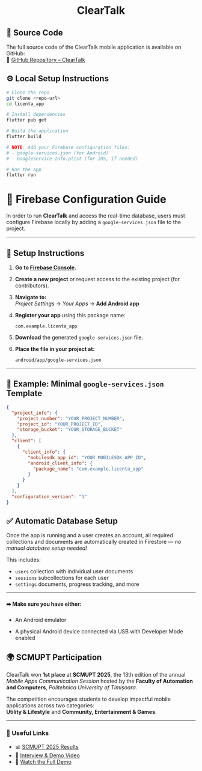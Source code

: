 <h1 align="center">ClearTalk</h1>

## 📂 Source Code

The full source code of the ClearTalk mobile application is available on GitHub:  
🔗 [GitHub Repository – ClearTalk](https://github.com/BettinaGotiu/licenta_app)

## ⚙️ Local Setup Instructions

```bash
# Clone the repo
git clone <repo-url>
cd licenta_app

# Install dependencies
flutter pub get

# Build the application
flutter build

# NOTE: Add your Firebase configuration files:
# - google-services.json (for Android)
# - GoogleService-Info.plist (for iOS, if needed)

# Run the app
flutter run
```
# 🔑 Firebase Configuration Guide

In order to run **ClearTalk** and access the real-time database, users must configure Firebase locally by adding a `google-services.json` file to the project.

---

## 📁 Setup Instructions

1. **Go to [Firebase Console](https://console.firebase.google.com/).**

2. **Create a new project** or request access to the existing project (for contributors).

3. **Navigate to:**  
   _Project Settings_ → _Your Apps_ → **Add Android app**

4. **Register your app** using this package name:
   ```
   com.example.licenta_app
   ```

5. **Download** the generated `google-services.json` file.

6. **Place the file in your project at:**
   ```
   android/app/google-services.json
   ```

---

## 🧩 Example: Minimal `google-services.json` Template

```json
{
  "project_info": {
    "project_number": "YOUR_PROJECT_NUMBER",
    "project_id": "YOUR_PROJECT_ID",
    "storage_bucket": "YOUR_STORAGE_BUCKET"
  },
  "client": [
    {
      "client_info": {
        "mobilesdk_app_id": "YOUR_MOBILESDK_APP_ID",
        "android_client_info": {
          "package_name": "com.example.licenta_app"
        }
      }
    }
  ],
  "configuration_version": "1"
}
```


## ✅ Automatic Database Setup

Once the app is running and a user creates an account, all required collections and documents are automatically created in Firestore — _no manual database setup needed!_

This includes:

- `users` collection with individual user documents
- `sessions` subcollections for each user
- `settings` documents, progress tracking, and more

---

#### ➡️ Make sure you have either:

- An Android emulator 

- A physical Android device connected via USB with Developer Mode enabled
  
## 🌍 SCMUPT Participation 

ClearTalk won **1st place** at **SCMUPT 2025**, the 13th edition of the annual *Mobile Apps Communication Session* hosted by the **Faculty of Automation and Computers**, *Politehnica University of Timișoara*.

The competition encourages students to develop impactful mobile applications across two categories:  
**Utility & Lifestyle** and **Community, Entertainment & Games**.

---

### 🔗 Useful Links

- 📊 [SCMUPT 2025 Results](https://sites.google.com/view/scmupt/home?authuser=0)  
- 🎥 [Interview & Demo Video](https://www.youtube.com/watch?v=ccrvT67X5Fo)
- 📱 [Watch the Full Demo](https://github.com/BettinaGotiu/licenta_app/blob/main/ClearTalk_Demo.mp4)
